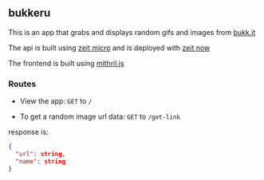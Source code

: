 ## bukkeru

This is an app that grabs and displays random gifs and images from [bukk.it](http://bukk.it)

The api is built using [zeit micro](https://github.com/zeit/micro) and is deployed with [zeit now](https://zeit.co/now)

The frontend is built using [mithril.js](https://mithril.js.org)

### Routes

- View the app: `GET` to `/`

- To get a random image url data: `GET` to `/get-link`

response is:

```json
{
  "url": string,
  "name": string
}
```
